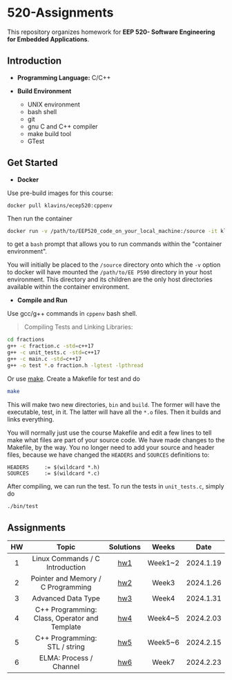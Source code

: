 # 520-Assignments
This repository organizes homework for **EEP 520- Software Engineering for Embedded Applications**.

Introduction
---

- **Programming Language:** C/C++

- **Build Environment**
  - UNIX environment
  - bash shell
  - git
  - gnu C and C++ compiler
  - make build tool
  - GTest

Get Started
---
- **Docker**

Use pre-build images for this course:
```
docker pull klavins/ecep520:cppenv
```
Then run the container
```bash
docker run -v /path/to/EEP520_code_on_your_local_machine:/source -it klavins/ecep520:cppenv bash
```
to get a `bash` prompt that allows you to run commands within the "container environment".

You will initially be placed to the `/source` directory onto which the `-v` option to docker will have mounted the `/path/to/EE P590` directory in your host environment. This directory and its children are the only host directories available within the container environment.

- **Compile and Run**

Use gcc/g++ commands in `cppenv` bash shell.

> Compiling Tests and Linking Libraries:
```bash
cd fractions
g++ -c fraction.c -std=c++17
g++ -c unit_tests.c -std=c++17
g++ -c main.c -std=c++17
g++ -o test *.o fraction.h -lgtest -lpthread
```

Or use [make](https://www.gnu.org/software/make/). Create a Makefile for test and do

```bash
make
```

This will make two new directories, `bin` and `build`. The former will have the executable, test, in it. The latter will have all the `*.o` files. Then it builds and links everything.

You will normally just use the course Makefile and edit a few lines to tell make what files are part of your source code. We have made changes to the Makefile, by the way. You no longer need to add your source and header files, because we have changed the `HEADERS` and `SOURCES` definitions to:

```make
HEADERS     := $(wildcard *.h)
SOURCES     := $(wildcard *.c)
```
After compiling, we can run the test. To run the tests in `unit_tests.c`, simply do
```bash
./bin/test
```

Assignments
---

| HW | Topic | Solutions | Weeks | Date |
| :----: | :----: | :----: | :----: | :----: |
| 1 | Linux Commands / C Introduction | [hw1](https://github.com/OvertheBrain/520-Assignments/tree/main/hw_1) | Week1~2 | 2024.1.19 |
| 2 | Pointer and Memory / C Programming | [hw2](https://github.com/OvertheBrain/520-Assignments/tree/main/hw_2) | Week3 |2024.1.26 |
| 3 | Advanced Data Type | [hw3](https://github.com/OvertheBrain/520-Assignments/tree/main/hw_3/arrays) | Week4 | 2024.1.31 |
| 4 | C++ Programming: Class, Operator and Template | [hw4](https://github.com/OvertheBrain/520-Assignments/tree/main/hw_4) | Week4~5 | 2024.2.03 |
| 5 | C++ Programming: STL / string | [hw5](https://github.com/OvertheBrain/520-Assignments/tree/main/hw_5) | Week5~6 | 2024.2.15 |
| 6 | ELMA: Process / Channel | [hw6](https://github.com/OvertheBrain/520-Assignments/tree/main/hw_6) | Week7 | 2024.2.23 |
